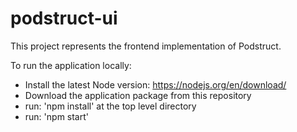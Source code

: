 # podstruct-ui

This project represents the frontend implementation of Podstruct.

To run the application locally:
  - Install the latest Node version: https://nodejs.org/en/download/
  - Download the application package from this repository
  - run: 'npm install' at the top level directory
  - run: 'npm start' 
